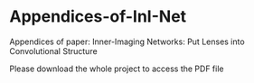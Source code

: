 # Appendices-of-InI-Net
Appendices of paper: Inner-Imaging Networks: Put Lenses into Convolutional Structure

Please download the whole project to access the PDF file
